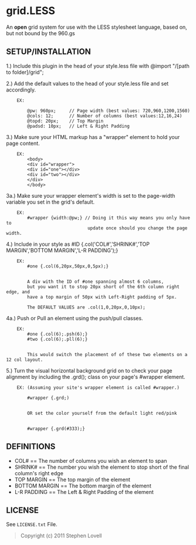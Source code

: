 grid.LESS
=======

An **open** grid system for use with the LESS stylesheet language, based on, but not bound by the 960.gs


SETUP/INSTALLATION 
-----


1.) Include this plugin in the head of your style.less file with @import "/[path to folder]/grid";

2.) Add the default values to the head of your style.less file and set accordingly.

		EX:     
			
			@pw: 960px;		// Page width (best values: 720,960,1200,1560)
			@cols: 12;		// Number of columns (best values:12,16,24)
			@topd: 20px;	// Top Margin
			@padsd: 10px;	// Left & Right Padding
			

3.) Make sure your HTML markup has a "wrapper" element to hold your page content.

		EX:
			<body>
			<div id="wrapper">
			<div id="one"></div>
			<div id="two"></div>
			</div>
			</body>	
			

 3a.) Make sure your wrapper element's width is set to the page-width variable you set in the grid's default.

		EX:
			#wrapper {width:@pw;} // Doing it this way means you only have to 
                                   update once should you change the page width.
			
		
 4.) Include in your style as #ID {.col('COL#','SHRINK#','TOP MARGIN','BOTTOM MARGIN','L-R PADDING');} 

		EX:
			#one {.col(6,20px,50px,0,5px);}
			

			A div with the ID of #one spanning almost 6 columns, 
 			but you want it to stop 20px short of the 6th column right edge, and 
 			have a top margin of 50px with Left-Right padding of 5px.

 			The DEFAULT VALUES are .col(1,0,20px,0,10px);

 4a.) Push or Pull an element using the push/pull classes.
		
		EX: 
			#one {.col(6);.psh(6);}
			#two {.col(6);.pll(6);}
			

			This would switch the placement of of these two elements on a 12 col layout.

 5.) Turn the visual horizontal background grid on to check your page alignment by including the .grd(); class on your page's #wrapper element.

		EX: (Assuming your site's wrapper element is called #wrapper.)

			#wrapper {.grd;)
			

			OR set the color yourself from the default light red/pink
			
			
			#wrapper {.grd(#333);}
			

DEFINITIONS
-------

*  COL# == The number of columns you wish an element to span
*  SHRINK# == The number you wish the element to stop short of the final column's right edge
*  TOP MARGIN == The top margin of the element
*  BOTTOM MARGIN == The bottom margin of the element
*  L-R PADDING == The Left & Right Padding of the element


LICENSE
-------

See `LICENSE.txt` File.

> Copyright (c) 2011 Stephen Lovell

